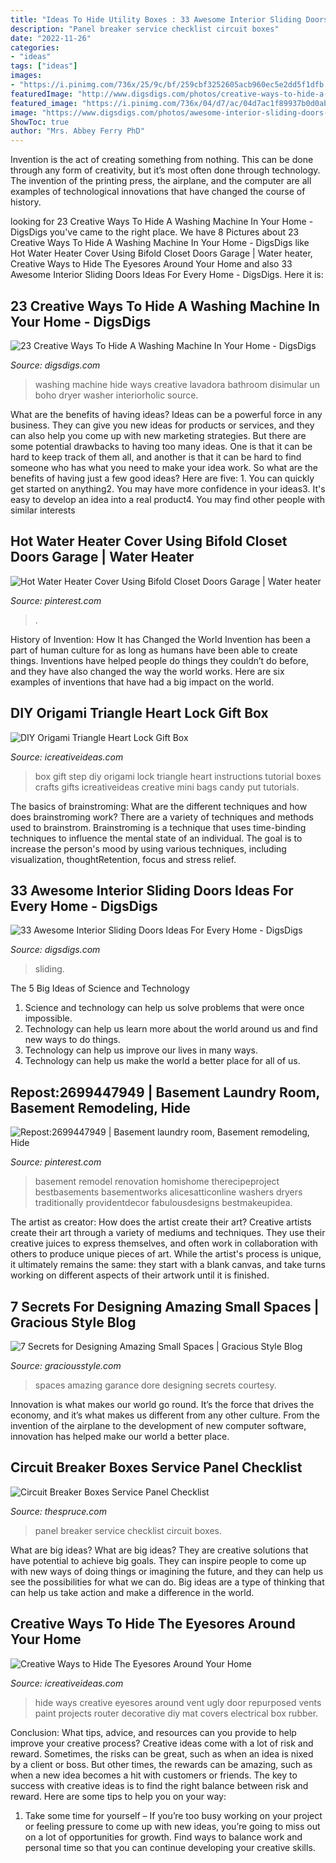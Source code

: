 ```yaml
---
title: "Ideas To Hide Utility Boxes : 33 Awesome Interior Sliding Doors Ideas For Every Home"
description: "Panel breaker service checklist circuit boxes"
date: "2022-11-26"
categories:
- "ideas"
tags: ["ideas"]
images:
- "https://i.pinimg.com/736x/25/9c/bf/259cbf3252605acb960ec5e2dd5f1dfb.jpg"
featuredImage: "http://www.digsdigs.com/photos/creative-ways-to-hide-a-washing-machine-in-your-home-1-554x739.jpg"
featured_image: "https://i.pinimg.com/736x/04/d7/ac/04d7ac1f89937b0d0ab0b9f9191d6830.jpg"
image: "https://www.digsdigs.com/photos/awesome-interior-sliding-doors-ideas-for-every-home-16.jpg"
ShowToc: true
author: "Mrs. Abbey Ferry PhD"
---
```



Invention is the act of creating something from nothing. This can be done through any form of creativity, but it’s most often done through technology. The invention of the printing press, the airplane, and the computer are all examples of technological innovations that have changed the course of history.

	

		
looking for 23 Creative Ways To Hide A Washing Machine In Your Home - DigsDigs you've came to the right place. We have 8 Pictures about 23 Creative Ways To Hide A Washing Machine In Your Home - DigsDigs like Hot Water Heater Cover Using Bifold Closet Doors Garage | Water heater, Creative Ways to Hide The Eyesores Around Your Home and also 33 Awesome Interior Sliding Doors Ideas For Every Home - DigsDigs. Here it is:
		
    
## 23 Creative Ways To Hide A Washing Machine In Your Home - DigsDigs

<img loading=lazy src="http://www.digsdigs.com/photos/creative-ways-to-hide-a-washing-machine-in-your-home-1-554x739.jpg" onerror="this.onerror=null;this.src='https://tse1.mm.bing.net/th?id=OIP.2kf29-FWlKTo5IBPYfXKxwHaJ4&amp;pid=15.1';" alt="23 Creative Ways To Hide A Washing Machine In Your Home - DigsDigs">

_Source: digsdigs.com_

>washing machine hide ways creative lavadora bathroom disimular un boho dryer washer interiorholic source. 

	

What are the benefits of having ideas?
Ideas can be a powerful force in any business. They can give you new ideas for products or services, and they can also help you come up with new marketing strategies. But there are some potential drawbacks to having too many ideas. One is that it can be hard to keep track of them all, and another is that it can be hard to find someone who has what you need to make your idea work. So what are the benefits of having just a few good ideas? Here are five: 1. You can quickly get started on anything2. You may have more confidence in your ideas3. It's easy to develop an idea into a real product4. You may find other people with similar interests
    
## Hot Water Heater Cover Using Bifold Closet Doors Garage | Water Heater

<img loading=lazy src="https://i.pinimg.com/736x/25/9c/bf/259cbf3252605acb960ec5e2dd5f1dfb.jpg" onerror="this.onerror=null;this.src='https://tse1.mm.bing.net/th?id=OIP.TdnYNT-Q3y55QnwLjCji9AHaJ3&amp;pid=15.1';" alt="Hot Water Heater Cover Using Bifold Closet Doors Garage | Water heater">

_Source: pinterest.com_

>. 

	

History of Invention: How It has Changed the World
Invention has been a part of human culture for as long as humans have been able to create things. Inventions have helped people do things they couldn’t do before, and they have also changed the way the world works. Here are six examples of inventions that have had a big impact on the world.

    
## DIY Origami Triangle Heart Lock Gift Box

<img loading=lazy src="http://www.icreativeideas.com/wp-content/uploads/2014/02/DIY-Origami-Triangle-Heart-Lock-Gift-Box-1.jpg" onerror="this.onerror=null;this.src='https://tse4.mm.bing.net/th?id=OIP.CxCZcaFsx9WvM738_ZZkHgHaHa&amp;pid=15.1';" alt="DIY Origami Triangle Heart Lock Gift Box">

_Source: icreativeideas.com_

>box gift step diy origami lock triangle heart instructions tutorial boxes crafts gifts icreativeideas creative mini bags candy put tutorials. 

	

The basics of brainstroming: What are the different techniques and how does brainstroming work?
There are a variety of techniques and methods used to brainstrom. Brainstroming is a technique that uses time-binding techniques to influence the mental state of an individual. The goal is to increase the person's mood by using various techniques, including visualization, thoughtRetention, focus and stress relief.

    
## 33 Awesome Interior Sliding Doors Ideas For Every Home - DigsDigs

<img loading=lazy src="https://www.digsdigs.com/photos/awesome-interior-sliding-doors-ideas-for-every-home-16.jpg" onerror="this.onerror=null;this.src='https://tse3.mm.bing.net/th?id=OIP.7ixFVzNm4kGxIp1F9XkQDAHaKv&amp;pid=15.1';" alt="33 Awesome Interior Sliding Doors Ideas For Every Home - DigsDigs">

_Source: digsdigs.com_

>sliding. 

	

The 5 Big Ideas of Science and Technology
1. Science and technology can help us solve problems that were once impossible.
2. Technology can help us learn more about the world around us and find new ways to do things.
3. Technology can help us improve our lives in many ways.
4. Technology can help us make the world a better place for all of us.

    
## Repost:2699447949 | Basement Laundry Room, Basement Remodeling, Hide

<img loading=lazy src="https://i.pinimg.com/736x/04/d7/ac/04d7ac1f89937b0d0ab0b9f9191d6830.jpg" onerror="this.onerror=null;this.src='https://tse2.mm.bing.net/th?id=OIP.-qDmSCJTRgHunqLjsMR-aQHaJ3&amp;pid=15.1';" alt="Repost:2699447949 | Basement laundry room, Basement remodeling, Hide">

_Source: pinterest.com_

>basement remodel renovation homishome therecipeproject bestbasements basementworks alicesatticonline washers dryers traditionally providentdecor fabulousdesigns bestmakeupidea. 

	

The artist as creator: How does the artist create their art?
Creative artists create their art through a variety of mediums and techniques. They use their creative juices to express themselves, and often work in collaboration with others to produce unique pieces of art. While the artist's process is unique, it ultimately remains the same: they start with a blank canvas, and take turns working on different aspects of their artwork until it is finished.

    
## 7 Secrets For Designing Amazing Small Spaces | Gracious Style Blog

<img loading=lazy src="https://www.graciousstyle.com/blogs/wp-content/uploads/2015/03/marine-braunschvig_garance-dore_5-690x1024.jpg" onerror="this.onerror=null;this.src='https://tse4.mm.bing.net/th?id=OIP.XhXeKBKjFfLkY1QXYgtexQHaK_&amp;pid=15.1';" alt="7 Secrets for Designing Amazing Small Spaces | Gracious Style Blog">

_Source: graciousstyle.com_

>spaces amazing garance dore designing secrets courtesy. 

	

Innovation is what makes our world go round. It’s the force that drives the economy, and it’s what makes us different from any other culture. From the invention of the airplane to the development of new computer software, innovation has helped make our world a better place.

    
## Circuit Breaker Boxes Service Panel Checklist

<img loading=lazy src="https://www.thespruce.com/thmb/iPJeygFbxc_jg8tyuoFM4tuMo3A=/2440x3660/filters:fill(auto,1)/Circuitbreakerpanel-GettyImages-78480279-5a554e7c482c520037ca83cd.jpg" onerror="this.onerror=null;this.src='https://tse1.mm.bing.net/th?id=OIP.JefIZJQiUlPGl8poTZWiFAHaLH&amp;pid=15.1';" alt="Circuit Breaker Boxes Service Panel Checklist">

_Source: thespruce.com_

>panel breaker service checklist circuit boxes. 

	

What are big ideas?
What are big ideas? They are creative solutions that have potential to achieve big goals. They can inspire people to come up with new ways of doing things or imagining the future, and they can help us see the possibilities for what we can do. Big ideas are a type of thinking that can help us take action and make a difference in the world.

    
## Creative Ways To Hide The Eyesores Around Your Home

<img loading=lazy src="http://www.icreativeideas.com/wp-content/uploads/2015/08/Creative-Ways-to-Hide-The-Eyesores-Around-Your-Home-6.jpg" onerror="this.onerror=null;this.src='https://tse4.mm.bing.net/th?id=OIP.EDloumdMvn_zEcxHZvrBTQHaJ4&amp;pid=15.1';" alt="Creative Ways to Hide The Eyesores Around Your Home">

_Source: icreativeideas.com_

>hide ways creative eyesores around vent ugly door repurposed vents paint projects router decorative diy mat covers electrical box rubber. 

	

Conclusion: What tips, advice, and resources can you provide to help improve your creative process?
Creative ideas come with a lot of risk and reward. Sometimes, the risks can be great, such as when an idea is nixed by a client or boss. But other times, the rewards can be amazing, such as when a new idea becomes a hit with customers or friends. The key to success with creative ideas is to find the right balance between risk and reward. Here are some tips to help you on your way: 
1. Take some time for yourself – If you’re too busy working on your project or feeling pressure to come up with new ideas, you’re going to miss out on a lot of opportunities for growth. Find ways to balance work and personal time so that you can continue developing your creative skills. 



